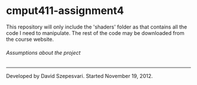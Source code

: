 cmput411-assignment4
====================

This repository will only include the 'shaders' folder as that contains all the code I need to manipulate. The rest of the code may be downloaded from the course website.


###### Assumptions about the project

--------------------
Developed by David Szepesvari. Started November 19, 2012.